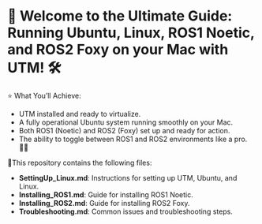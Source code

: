 # 🚀 Welcome to the Ultimate Guide: Running Ubuntu, Linux, ROS1 Noetic, and ROS2 Foxy on your Mac with UTM! 🛠️

⭐️ What You’ll Achieve:
- UTM installed and ready to virtualize.
- A fully operational Ubuntu system running smoothly on your Mac.
- Both ROS1 (Noetic) and ROS2 (Foxy) set up and ready for action.
- The ability to toggle between ROS1 and ROS2 environments like a pro. 🧑‍💻

💢This repository contains the following files:
- **SettingUp_Linux.md**: Instructions for setting up UTM, Ubuntu, and Linux.
- **Installing_ROS1.md**: Guide for installing ROS1 Noetic.
- **Installing_ROS2.md**: Guide for installing ROS2 Foxy.
- **Troubleshooting.md**: Common issues and troubleshooting steps.
